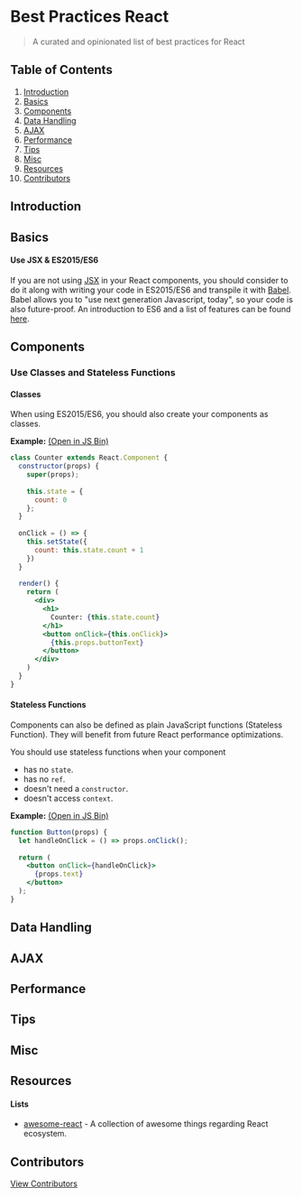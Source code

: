 # Best Practices React

> A curated and opinionated list of best practices for React

## Table of Contents

1. [Introduction](#introduction)
1. [Basics](#basics)
1. [Components](#components)
1. [Data Handling](#data-handling)
1. [AJAX](#ajax)
1. [Performance](#performance)
1. [Tips](#tips)
1. [Misc](#misc)
1. [Resources](#resources)
1. [Contributors](#contributors)

## Introduction

## Basics

#### Use JSX & ES2015/ES6
If you are not using [JSX](https://facebook.github.io/react/docs/jsx-in-depth.html) in your React components, you should consider to do it along with writing your code in ES2015/ES6 and transpile it with [Babel](https://babeljs.io/). Babel allows you to "use next generation Javascript, today", so your code is also future-proof. An introduction to ES6 and a list of features can be found [here](https://babeljs.io/docs/learn-es2015/).

## Components

### Use Classes and Stateless Functions

#### Classes
When using ES2015/ES6, you should also create your components as classes.

**Example:** [(Open in JS Bin)](http://jsbin.com/vimate/edit?js,output)
```jsx
class Counter extends React.Component {
  constructor(props) {
    super(props);
    
    this.state = {
      count: 0
    };
  }
  
  onClick = () => {
    this.setState({
      count: this.state.count + 1
    })
  }
  
  render() {
    return (
      <div>
        <h1>
          Counter: {this.state.count}
        </h1>
        <button onClick={this.onClick}>
          {this.props.buttonText}
        </button>
      </div>
    )
  }
}
```

#### Stateless Functions
Components can also be defined as plain JavaScript functions (Stateless Function). They will benefit from future React performance optimizations.

You should use stateless functions when your component
- has no `state`.
- has no `ref`.
- doesn't need a `constructor`.
- doesn't access `context`.

**Example:** [(Open in JS Bin)](http://jsbin.com/yofevi/edit?js,output)
```jsx
function Button(props) {
  let handleOnClick = () => props.onClick();
  
  return (
    <button onClick={handleOnClick}>
      {props.text}
    </button>
  );
}
```

## Data Handling

## AJAX

## Performance

## Tips

## Misc

## Resources

#### Lists
- [awesome-react](https://github.com/enaqx/awesome-react) - A collection of awesome things regarding React ecosystem.

## Contributors

[View Contributors](https://github.com/timche/best-practices-react/graphs/contributors)
